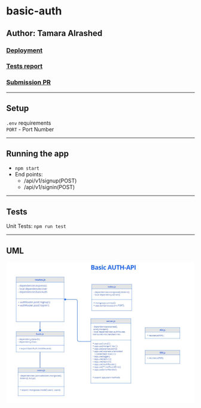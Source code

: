 # basic-auth
## Author: Tamara Alrashed


### [Deployment](https://tamara--basic-auth.herokuapp.com/)
### [Tests report](https://github.com/Tamaraalrashed/basic-auth/actions/workflows/node.js.yml)
### [Submission PR](https://github.com/Tamaraalrashed/basic-auth/pull/1)

<hr>

## Setup
`.env`  requirements<br>
`PORT` - Port Number <br>

<hr>

## Running the app <br>

- `npm start` <br>
- End points:<br>
   - /api/v1/signup(POST)
   - /api/v1/signin(POST)



<hr>

## Tests
Unit Tests: `npm run test`

<hr>

## UML

![img](./img/basicAuth-UML.JPG)

